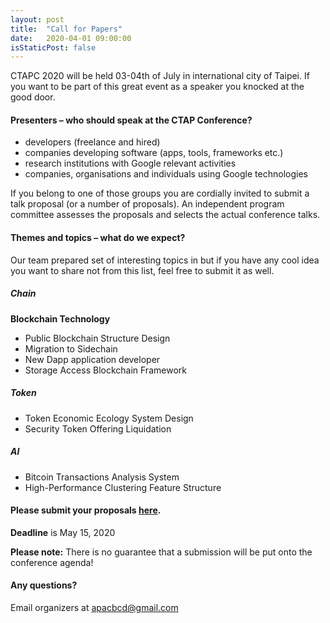 ```yaml
---
layout: post
title:  "Call for Papers"
date:   2020-04-01 09:00:00
isStaticPost: false
---
```

CTAPC 2020 will be held 03-04th of July in international city of Taipei. If you want to be part of this great event as a speaker you knocked at the good door.

#### Presenters – who should speak at the CTAP Conference?

* developers (freelance and hired)
* companies developing software (apps, tools, frameworks etc.)
* research institutions with Google relevant activities
* companies, organisations and individuals using Google technologies

If you belong to one of those groups you are cordially invited to submit a talk proposal (or a number of proposals). An independent program committee assesses the proposals and selects the actual conference talks.<br/>

#### Themes and topics – what do we expect?
Our team prepared set of interesting topics in but if you have any cool idea you want to share not from this list, feel free to submit it as well.

##### Chain

__Blockchain Technology__

* Public Blockchain Structure Design
* Migration to Sidechain
* New Dapp application developer
* Storage Access Blockchain Framework

##### Token

* Token Economic Ecology System Design
* Security Token Offering Liquidation

##### AI

* Bitcoin Transactions Analysis System
* High-Performance Clustering Feature Structure


#### Please submit your proposals [here](https://easychair.org/conferences/?conf=ctapc2020).
__Deadline__ is May 15, 2020

__Please note:__ There is no guarantee that a submission will be put onto the conference agenda!<br/>

<!--
The program committee picks the most interesting talk proposals and informs the selected submitters until September 15, 2014.<br/>
-->

#### Any questions? 
Email organizers at [apacbcd@gmail.com](mailto:apacbcd@gmail.com)